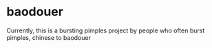 # baodouer
Currently, this is a bursting pimples project by people who often burst pimples, chinese to baodouer
